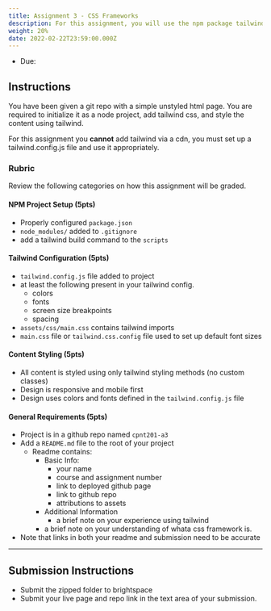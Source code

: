 ```yaml
---
title: Assignment 3 - CSS Frameworks
description: For this assignment, you will use the npm package tailwind css to style content on a web page.
weight: 20%
date: 2022-02-22T23:59:00.000Z
---
```


- Due:

## Instructions

You have been given a git repo with a simple unstyled html page. You are required to initialize it as a node project, add tailwind css, and style the content using tailwind.

For this assignment you **cannot** add tailwind via a cdn, you must set up a tailwind.config.js file and use it appropriately.

### Rubric

Review the following categories on how this assignment will be graded.

#### NPM Project Setup (5pts)

- Properly configured `package.json`
- `node_modules/` added to `.gitignore`
- add a tailwind build command to the `scripts`

#### Tailwind Configuration (5pts)

- `tailwind.config.js` file added to project
- at least the following present in your tailwind config.
  - colors
  - fonts
  - screen size breakpoints
  - spacing
- `assets/css/main.css` contains tailwind imports
- `main.css` file or `tailwind.css.config` file used to set up default font sizes

#### Content Styling (5pts)

- All content is styled using only tailwind styling methods (no custom classes)
- Design is responsive and mobile first
- Design uses colors and fonts defined in the `tailwind.config.js` file

#### General Requirements (5pts)

- Project is in a github repo named `cpnt201-a3`
- Add a `README.md` file to the root of your project
  - Readme contains:
    - Basic Info:
      - your name
      - course and assignment number
      - link to deployed github page
      - link to github repo
      - attributions to assets
    - Additional Information
      - a brief note on your experience using tailwind
    - a brief note on your understanding of whata css framework is.
- Note that links in both your readme and submission need to be accurate

---

## Submission Instructions

- Submit the zipped folder to brightspace
- Submit your live page and repo link in the text area of your submission.
